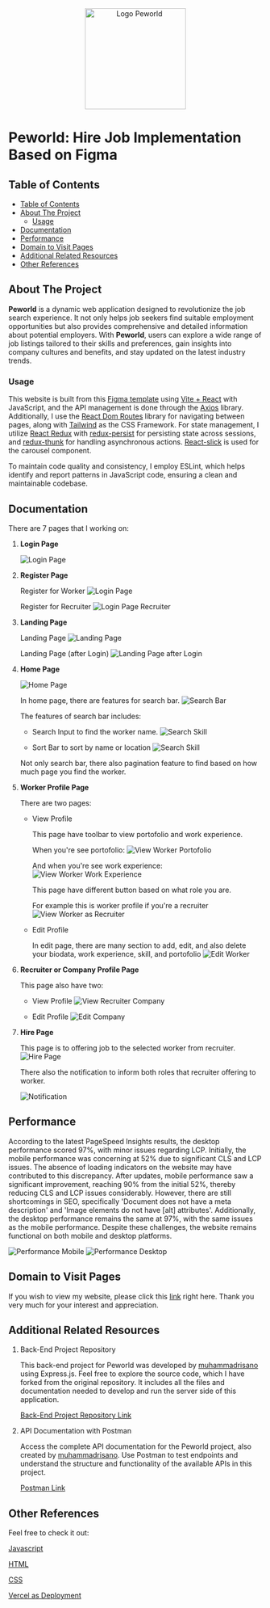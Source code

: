 <div align="center">
  <img src="./src/assets/img/header-logo.png" alt="Logo Peworld" width="200"/>
</div>

# Peworld: Hire Job Implementation Based on Figma

## Table of Contents

- [Table of Contents](#table-of-contents)
- [About The Project](#about-the-project)
  - [Usage](#usage)
- [Documentation](#documentation)
- [Performance](#performance)
- [Domain to Visit Pages](#domain-to-visit-pages)
- [Additional Related Resources](#additional-related-resources)
- [Other References](#other-references)

## About The Project

**Peworld** is a dynamic web application designed to revolutionize the job search experience. It not only helps job seekers find suitable employment opportunities but also provides comprehensive and detailed information about potential employers. With **Peworld**, users can explore a wide range of job listings tailored to their skills and preferences, gain insights into company cultures and benefits, and stay updated on the latest industry trends.

### Usage

This website is built from this [Figma template](https://www.figma.com/design/ZhfxykSA0qzko0PMs9aPOp/HireJob?node-id=67-0&t=l9ZG0nyceo9PbVaE-0) using [Vite + React](https://vitejs.dev/) with JavaScript, and the API management is done through the [Axios](https://axios-http.com/) library. Additionally, I use the [React Dom Routes](https://reactrouter.com/en/main) library for navigating between pages, along with [Tailwind](https://tailwindcss.com/) as the CSS Framework. For state management, I utilize [React Redux](https://redux.js.org/) with [redux-persist](https://github.com/rt2zz/redux-persist) for persisting state across sessions, and [redux-thunk](https://github.com/reduxjs/redux-thunk) for handling asynchronous actions. [React-slick](https://react-slick.neostack.com/) is used for the carousel component.

To maintain code quality and consistency, I employ ESLint, which helps identify and report patterns in JavaScript code, ensuring a clean and maintainable codebase.

## Documentation

There are 7 pages that I working on:

1.  **Login Page**

    ![Login Page](./public/screenshots/Login-Page.png)

2.  **Register Page**

    Register for Worker
    ![Login Page](./public/screenshots/Register-Page.png)

    Register for Recruiter
    ![Login Page Recruiter](./public/screenshots/Register-Recruiter-Page.png)

3.  **Landing Page**

    Landing Page
    ![Landing Page](./public/screenshots/Landing-Page.png)

    Landing Page (after Login)
    ![Landing Page after Login](./public/screenshots/Landing-Page-After-Login.png)

4.  **Home Page**

    ![Home Page](./public/screenshots/Home-Page.png)

    In home page, there are features for search bar.
    ![Search Bar](./public/screenshots/Search-Bar.png)

    The features of search bar includes:

    - Search Input to find the worker name.
      ![Search Skill](./public/screenshots/Home-Page-Search-Input.png)

    - Sort Bar to sort by name or location
      ![Search Skill](./public/screenshots/Home-Page-Sort-Bar.png)

    Not only search bar, there also pagination feature to find based on how much page you find the worker.

5.  **Worker Profile Page**

    There are two pages:

    - View Profile

      This page have toolbar to view portofolio and work experience.

      When you're see portofolio:
      ![View Worker Portofolio](./public/screenshots/View-Worker-Page-Portofolio-As-Worker.png)

      And when you're see work experience:
      ![View Worker Work Experience](./public/screenshots/View-Worker-Page-WorkExp-As-Worker.png)

      This page have different button based on what role you are.

      For example this is worker profile if you're a recruiter
      ![View Worker as Recruiter](./public/screenshots/View-Worker-As-Recruiter.png)

    - Edit Profile

      In edit page, there are many section to add, edit, and also delete your biodata, work experience, skill, and portofolio
      ![Edit Worker](./public/screenshots/Edit-Worker-Page.png)

6.  **Recruiter or Company Profile Page**

    This page also have two:

    - View Profile
      ![View Recruiter Company](./public/screenshots/View-Recruiter-Page.png)

    - Edit Profile
      ![Edit Company](./public/screenshots/Edit-Recruiter-Page.png)

7.  **Hire Page**

    This page is to offering job to the selected worker from recruiter.
    ![Hire Page](./public/screenshots/Hire-Page.png)

    There also the notification to inform both roles that recruiter offering to worker.

    ![Notification](./public/screenshots/Notification-After-Hire-Worker.png)

## Performance

According to the latest PageSpeed Insights results, the desktop performance scored 97%, with minor issues regarding LCP. Initially, the mobile performance was concerning at 52% due to significant CLS and LCP issues. The absence of loading indicators on the website may have contributed to this discrepancy. After updates, mobile performance saw a significant improvement, reaching 90% from the initial 52%, thereby reducing CLS and LCP issues considerably. However, there are still shortcomings in SEO, specifically 'Document does not have a meta description' and 'Image elements do not have [alt] attributes'. Additionally, the desktop performance remains the same at 97%, with the same issues as the mobile performance. Despite these challenges, the website remains functional on both mobile and desktop platforms.

![Performance Mobile](./public/screenshots/Performance-Mobile.png)
![Performance Desktop](./public/screenshots/Performance-Desktop.png)

## Domain to Visit Pages

If you wish to view my website, please click this [link](https://peworld-hirejob.vercel.app/) right here. Thank you very much for your interest and appreciation.

## Additional Related Resources

1. Back-End Project Repository

   This back-end project for Peworld was developed by [muhammadrisano](https://github.com/muhammadrisano) using Express.js. Feel free to explore the source code, which I have forked from the original repository. It includes all the files and documentation needed to develop and run the server side of this application.

   [Back-End Project Repository Link](https://github.com/harbanery/be-peworld-hirejob-figma)

2. API Documentation with Postman

   Access the complete API documentation for the Peworld project, also created by [muhammadrisano](https://github.com/muhammadrisano). Use Postman to test endpoints and understand the structure and functionality of the available APIs in this project.

   [Postman Link](https://documenter.getpostman.com/view/7675329/2s9YysDhDY#d67edcdf-e1ef-468b-9877-2c3e930c82a9)

## Other References

Feel free to check it out:

[Javascript](https://www.w3schools.com/js/)

[HTML](https://www.w3schools.com/html/)

[CSS](https://www.w3schools.com/css/)

[Vercel as Deployment](https://vercel.com/)
